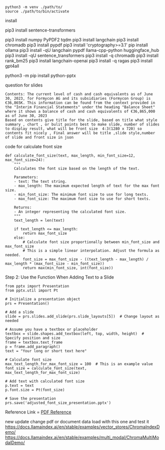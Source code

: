 
```
python3 -m venv ./path/to/
source ./path/to/bin/activate
```

install 

pip3 install sentence-transformers

pip3 install numpy PyPDF2 tqdm
pip3 install langchain
pip3 install chromadb
pip3 install pypdf
pip3 install 'cryptography>=3.1'
pip install ollama
pip3 install -qU langchain pypdf llama-cpp-python huggingface_hub
pip3 install -qU sentence_transformers
pip3 install -q chromadb
pip3 install rank_bm25
pip3 install langchain-openai
pip3 install -q ragas
pip3 install gpt4all

python3 -m pip install python-pptx


question for slides
```
Contents: The current level of cash and cash equivalents as of June 30, 2023, for Formycon AG and its subsidiaries (Formycon Group) is €36,865K. This information can be found from the context provided in the "Interim Financial Statements" under the heading "Balance Sheet" where it shows a balance of cash and cash equivalents of €36,865,000 as of June 30, 2023
Based on contents give title for the slide, based on title what style summary , chart , or bulit points best to make slide, number of slides to display result, what will be front size  4:3(1280 x 720) so contents fit nicely , Final answer will be title ,slide style,number of slide and front size in json
```


code for calculate front size 
```
def calculate_font_size(text, max_length, min_font_size=12, max_font_size=24):
    """
    Calculates the font size based on the length of the text.

    Parameters:
    - text: The text string.
    - max_length: The maximum expected length of text for the max font size.
    - min_font_size: The minimum font size to use for long texts.
    - max_font_size: The maximum font size to use for short texts.

    Returns:
    - An integer representing the calculated font size.
    """
    text_length = len(text)
    
    if text_length <= max_length:
        return max_font_size
    else:
        # Calculate font size proportionally between min_font_size and max_font_size
        # This is a simple linear interpolation. Adjust the formula as needed.
        font_size = max_font_size - ((text_length - max_length) / max_length * (max_font_size - min_font_size))
        return max(min_font_size, int(font_size))

```
Step 2: Use the Function When Adding Text to a Slide

```
from pptx import Presentation
from pptx.util import Pt

# Initialize a presentation object
prs = Presentation()

# Add a slide
slide = prs.slides.add_slide(prs.slide_layouts[5])  # Change layout as needed

# Assume you have a textbox or placeholder
textbox = slide.shapes.add_textbox(left, top, width, height)  # Specify position and size
frame = textbox.text_frame
p = frame.add_paragraph()
text = "Your long or short text here"

# Calculate font size
max_text_length_for_max_font_size = 100  # This is an example value
font_size = calculate_font_size(text, max_text_length_for_max_font_size)

# Add text with calculated font size
p.text = text
p.font.size = Pt(font_size)

# Save the presentation
prs.save('adjusted_font_size_presentation.pptx')

```


Reference Link = [PDF Reference ](https://www.youtube.com/watch?v=ZN53DrEYwKg)


new update 
change pdf or document data load with this one and test it
https://docs.llamaindex.ai/en/stable/examples/vector_stores/ChromaIndexDemo/
https://docs.llamaindex.ai/en/stable/examples/multi_modal/ChromaMultiModalDemo/